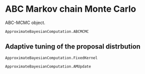 # ABC Markov chain Monte Carlo

ABC-MCMC object.

```@docs
ApproximateBayesianComputation.ABCMCMC
```

## Adaptive tuning of the proposal distrbution


```@docs
ApproximateBayesianComputation.FixedKernel
```

```@docs
ApproximateBayesianComputation.AMUpdate
```
